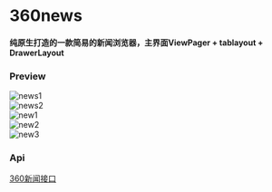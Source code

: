 # 360news
#### 纯原生打造的一款简易的新闻浏览器，主界面ViewPager + tablayout + DrawerLayout
### Preview
![news1](/screenshots/news1.gif) <br>
![news2](/screenshots/news2.gif) <br>
![new1](/screenshots/new1.png) <br>
![new2](/screenshots/new2.png) <br>
![new3](/screenshots/new3.png) <br>
### Api
[360新闻接口](https://www.idataapi.cn/product/detail/1)
